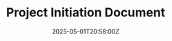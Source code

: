 ---
title: Project Initiation Document
linkTitle: Project Initiation Document
date: '2025-05-01T20:58:00Z'
weight: 1
description: No content
draft: false
ref: project-initiation-document
---